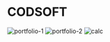 # CODSOFT
![portfolio-1](https://github.com/sujeet9682/CODSOFT/assets/112682897/f28aa793-40ff-4acb-a838-e721d80a929a)
![portfolio-2](https://github.com/sujeet9682/CODSOFT/assets/112682897/4d17dd9b-7ca8-4a66-bf02-eff4490c05da)
![calc](https://github.com/sujeet9682/CODSOFT/assets/112682897/0bea1e57-6c2e-40b5-bda8-7a9e2c29065b)

